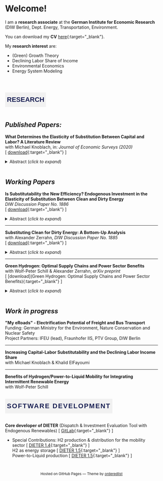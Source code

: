 <br/><br/>
<br/><br/>
# Welcome!

I am a **research associate** at the **German Institute for Economic Research** (DIW Berlin), Dept. Energy, Transportation, Environment.

You can download my **CV** [here](https://onedrive.live.com/download?cid=BD775751B616586F&resid=BD775751B616586F%218832&authkey=AFibbyuUBbk1oSw&em=2){:target="_blank"}.

My **research interest** are:

* (Green) Growth Theory
* Declining Labor Share of Income
* Environmental Economics
* Energy System Modeling

<br/><br/>

<style type="text/css">
.tg  {border-collapse:collapse;border-spacing:0;margin:0px auto;}
.tg td{border-color:black;border-style:solid;border-width:1px;font-family:Arial, sans-serif;font-size:14px;
  overflow:hidden;padding:10px 5px;word-break:normal;}
.tg th{border-color:black;border-style:solid;border-width:1px;font-family:Arial, sans-serif;font-size:14px;
  font-weight:normal;overflow:hidden;padding:10px 5px;word-break:normal;}
.tg .tg-gc4a{background-color:#f1f1f1;border-color:#f1f1f1;font-family:Helvetica, sans-serif !important;;font-size:22px;
  font-weight:bold;text-align:center;vertical-align:middle}
</style>
<table class="tg">
<tbody>
  <tr>
    <td class="tg-gc4a"><span style="color:#1a2154">RESEARCH</span></td>
  </tr>
</tbody>
</table>

<br/>

## *Published Papers:*

**What Determines the Elasticity of Substitution Between Capital and Labor? A Literature Review**<br/>
with Michael Knoblach, in: *Journal of Economic Surveys (2020)*<br/>
[
[download](https://onlinelibrary.wiley.com/doi/abs/10.1111/joes.12366){:target="_blank"}
]
<details>
  <summary>Abstract (<i>click to expand</i>)</summary>
  <br/>
  <p style='text-align: justify;'>
  This paper provides the first comprehensive review of the empirical and theoretical literature on the determinants of the elasticity of substitution between capital and labor. Our focus is on the two‐input constant elasticity of substitution (CES) production function. We start by presenting four concise observations that summarize the empirical literature on the estimation of σ. Motivated by these observations, the main part of this survey then focuses on potential determinants of capital-labor substitution. We first review several approaches to the microfoundation of production functions where the elasticity of substitution (EOS) is treated as a purely technological parameter. Second, we outline the construction of an aggregate elasticity of substitution (AES) in a multi‐sectoral framework and investigate its dependence on underlying intra‐ and inter‐sectoral substitution. Third, we discuss the influence of the institutional framework on the extent of factor substitution. Overall, this survey highlights that the effective elasticity of substitution (EES), which is typically estimated in empirical studies, is generally not an immutable deep parameter but depends on a multitude of technological, non‐technological, and institutional determinants. Based on these insights, the final section identifies a number of potential empirical and theoretical avenues for future research.
  </p>
  
</details>

<br/>

## *Working Papers*

**Is Substitutability the New Efficiency? Endogenous Investment in the Elasticity of Substitution Between Clean and Dirty Energy**<br/>
*DIW Discussion Paper No. 1886*<br/>
[
[download](https://www.diw.de/documents/publikationen/73/diw_01.c.795781.de/dp1886.pdf){:target="_blank"}
]
<details>
	<summary>Abstract (<i>click to expand</i>)</summary>
		<br/>
		<p style='text-align: justify;'>
		When analyzing potential ways to counter climate change, standard models of green growth abstract from investment in substitutability between "clean" and "dirty" energy inputs. Instead, they rely on the assumption that efficiency with respect to fossil fuels can be increased perpetually. However, this is not in line with observed firm investment behavior and the limits to efficiency imposed by thermodynamic laws. In this paper, I develop a growth model that explicitly accounts for endogenous investment to increase input substitutability, in addition to investment in efficiency. The model predicts that, for a growing economy, there is always investment in both substitutability and efficiency, even without a carbon cap and with non-infinite fossil fuel prices. Most importantly, in the long-run, with sufficient investment in substitutability, fossil fuels become inessential for production. Moreover, the model predicts a declining income share of fossil fuels, an outcome not featured by standard models based on purely efficiency-enhancing technological progress. Overall, the model generates an endogenous path of transition from an economy characterized by a low elasticity of substitution to one characterized by a high elasticity. In doing so, it still nests the results derived from a purely efficiency-based directed technical change framework as a special case. In addition, this paper analyzes the scope for policy intervention, showing that even a temporary subsidy/tax can trigger a full transformation toward green growth.
		</p>
  
</details>
<span style="display:block; margin-top:-18px;">&nbsp;</span>
<hr/>

**Substituting Clean for Dirty Energy: A Bottom-Up Analysis**<br/>
with Alexander Zerrahn, *DIW Discussion Paper No. 1885*<br/>
[
[download](https://www.diw.de/documents/publikationen/73/diw_01.c.795779.de/dp1885.pdf){:target="_blank"}
]
<details>
  <summary>Abstract (<i>click to expand</i>)</summary>
  <br/>
  <p style='text-align: justify;'>
  We fit CES and VES production functions to data from a numerical bottom-up optimization model of electricity supply with clean and dirty inputs. This approach allows for studying high shares of clean energy not observable today and for isolating mechanisms that impact the elasticity of substitution between clean and dirty energy. Central results show that (i) dirty inputs are not essential for production. As long as some energy storage is available, the elasticity of substitution between clean and dirty inputs is above unity; (ii) no single clean technology is indispensable, but a balanced mix facilitates substitution; (iii) substitution is harder for higher shares of clean energy. Finally, we demonstrate how changing availability of generation and storage technologies can be implemented in macroeconomic models.
  </p>
  
</details>
<span style="display:block; margin-top:-18px;">&nbsp;</span>
<hr/>

**Green Hydrogen: Optimal Supply Chains and Power Sector Benefits**<br/>
with Wolf-Peter Schill & Alexander Zerrahn, *arXiv preprint*<br/>
[
[download](Green Hydrogen: Optimal Supply Chains and Power Sector Benefits){:target="_blank"}
]
<details>
  <summary>Abstract (<i>click to expand</i>)</summary>
  <br/>
  <p style='text-align: justify;'>
  Green hydrogen can help to decarbonize transportation, but its power sector interactions are not well understood. It may contribute to integrating variable renewable energy sources if production is sufficiently flexible in time. Using an open-source co-optimization model of the power sector and four options for supplying hydrogen at German filling stations, we find a trade-off between energy efficiency and temporal flexibility: for lower shares of renewables and hydrogen, more energy-efficient and less flexible small-scale on-site electrolysis is optimal. For higher shares of renewables and/or hydrogen, more flexible but less energy-efficient large-scale hydrogen supply chains gain importance as they allow disentangling hydrogen production from demand via storage. Liquid hydrogen emerges as particularly beneficial, followed by liquid organic hydrogen carriers and gaseous hydrogen. Large-scale hydrogen supply chains can deliver substantial power sector benefits, mainly through reduced renewable surplus generation. Energy modelers and system planners should consider the distinct flexibility characteristics of hydrogen supply chains in more detail when assessing the role of green hydrogen in future energy transition scenarios.
  </p>
  
</details>

<br/>

## *Work in progress*

**"My eRoads" - Electrification Potential of Freight and Bus Transport**<br/>
Funding: German Ministry for the Environment, Nature Conservation and Nuclear Safety<br/>
Project Partners: IFEU (lead), Fraunhofer IIS, PTV Group, DIW Berlin

- - - - -

**Increasing Capital-Labor Substitutability and the Declining Labor Income Share**<br/>
with Michael Knoblach & Khalid ElFayoumi

- - - - -

**Benefits of Hydrogen/Power-to-Liquid Mobility for Integrating Intermittent Renewable Energy**<br/>
with Wolf-Peter Schill

<br/>

<style type="text/css">
.tg  {border-collapse:collapse;border-spacing:0;margin:0px auto;}
.tg td{border-color:black;border-style:solid;border-width:1px;font-family:Arial, sans-serif;font-size:14px;
  overflow:hidden;padding:10px 5px;word-break:normal;}
.tg th{border-color:black;border-style:solid;border-width:1px;font-family:Arial, sans-serif;font-size:14px;
  font-weight:normal;overflow:hidden;padding:10px 5px;word-break:normal;}
.tg .tg-gc4a{background-color:#f1f1f1;border-color:#f1f1f1;font-family:Helvetica, sans-serif !important;;font-size:22px;
  font-weight:bold;text-align:center;vertical-align:middle}
</style>
<table class="tg">
<tbody>
  <tr>
    <td class="tg-gc4a"><span style="color:#1a2154; letter-spacing: 0.1em";>SOFTWARE DEVELOPMENT</span></td>
  </tr>
</tbody>
</table>

<br/>


**Core developer of DIETER** (Dispatch & Investment Evaluation Tool with Endogenous Renewables) [
[GitLab](https://gitlab.com/diw-evu/dieter_public){:target="_blank"}
]

* Special Contributions:
	H2 production & distribution for the mobility sector [
[DIETER 1.4](https://gitlab.com/diw-evu/dieter_public/dietergms/-/releases){:target="_blank"}
] <br/>
	H2 as energy storage [
[DIETER 1.5](https://gitlab.com/diw-evu/dieter_public/dietergms/-/releases){:target="_blank"}
] <br/>
	Power-to-Liquid production [
[DIETER 1.5](https://gitlab.com/diw-evu/dieter_public/dietergms/-/releases){:target="_blank"}
]

​




<p style="text-align: center;"><small>Hosted on GitHub Pages &mdash; Theme by <a href="https://github.com/orderedlist">orderedlist</a></small></p>